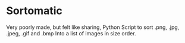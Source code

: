 # Sortomatic
Very poorly made, but felt like sharing, Python Script to sort .png, .jpg, .jpeg, .gif and .bmp Into a list of images in size order.
